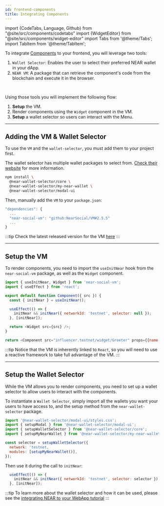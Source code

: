 ```yaml
---
id: frontend-components
title: Integrating Components
---
```

import {CodeTabs, Language, Github} from "@site/src/components/codetabs"
import {WidgetEditor} from "@site/src/components/widget-editor"
import Tabs from '@theme/Tabs';
import TabItem from '@theme/TabItem';

To integrate [Components](../3.building-web3-components/what-is.md) to your frontend, you will leverage two tools:
1. `Wallet Selector`: Enables the user to select their preferred NEAR wallet in your dApp.
2. `NEAR VM`: A package that can retrieve the component's code from the blockchain and execute it in the browser. 

<br/>

Using those tools you will implement the following flow:
1. **Setup** the VM.
2. Render components using the `Widget` component in the VM.
3. **Setup** a wallet selector so users can interact with the Menu.

---

## Adding the VM & Wallet Selector
To use the `VM` and the `wallet-selector`, you must add them to your project first.

The wallet selector has multiple wallet packages to select from. [Check their website](https://github.com/near/wallet-selector#installation-and-usage) for more information.

```bash
npm install \
  @near-wallet-selector/core \
  @near-wallet-selector/my-near-wallet \
  @near-wallet-selector/modal-ui
```

Then, manually add the `VM` to your `package.json`:

```js
"dependencies": {
  ...
  "near-social-vm": "github:NearSocial/VM#2.5.5"
  ...
}
```

:::tip
Check the latest released version for the VM [here](https://github.com/NearSocial/VM/releases)
:::

---

## Setup the VM
To render components, you need to import the `useInitNear` hook from the `near-social-vm` package, as well as the `Widget` component.

```js
import { useInitNear, Widget } from 'near-social-vm';
import { useEffect } from 'react';

export default function Component({ src }) {
  const { initNear } = useInitNear();

  useEffect(() => {
    initNear && initNear({ networkId: 'testnet', selector: null });
  }, [initNear]);

  return <Widget src={src} />;
}

return <Component src="influencer.testnet/widget/Greeter" props={{name: "Anna", amount: 2}} />
```

:::tip
Notice that the VM is inherently linked to `React`, so you will need to use a reactive framework to take full advantage of the VM.
:::

---

## Setup the Wallet Selector
While the VM allows you to render components, you need to set up a wallet selector to allow users to interact with the components.

To instantiate a `Wallet Selector`, simply import all the wallets you want your users to have access to, and the setup method from the `near-wallet-selector` package.

```js
import '@near-wallet-selector/modal-ui/styles.css';
import { setupModal } from '@near-wallet-selector/modal-ui';
import { setupWalletSelector } from '@near-wallet-selector/core';
import { setupMyNearWallet } from '@near-wallet-selector/my-near-wallet';

const selector = setupWalletSelector({
  network: 'testnet,
  modules: [setupMyNearWallet()],
});
```

Then use it during the call to `initNear`:

```js
  useEffect(() => {
    initNear && initNear({ networkId: 'testnet', selector: selector });
  }, [initNear]);
```

:::tip
To learn more about the wallet selector and how it can be used, please see the [integrating NEAR to your WebApp tutorial](./frontend.md)
:::